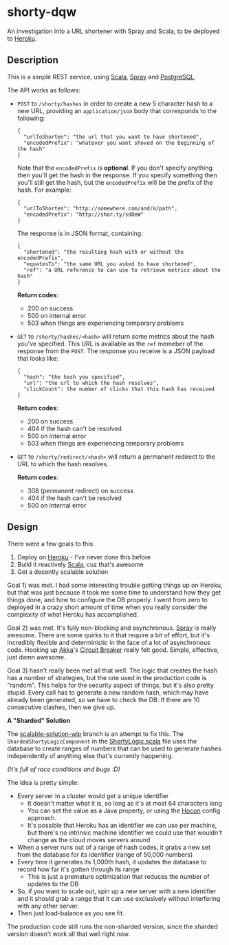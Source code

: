 shorty-dqw
==========

An investigation into a URL shortener with Spray and Scala, to be deployed to
[Heroku](http://heroku.com "Heroku").

Description
-----------

This is a simple REST service, using [Scala](http://scala-lang.org "Scala"),
[Spray](http://spray.io "Spray") and [PostgreSQL](http://postgresql.org "PostgreSQL").

The API works as follows:

- `POST` to `/shorty/hashes` in order to create a new 5 character hash to a new
  URL, providing an `application/json` body that corresponds to the following:

      {
        "urlToShorten": "the url that you want to have shortened",
        "encodedPrefix": "whatever you want shoved on the beginning of the hash"
      }

  Note that the `encodedPrefix` is **optional**.  If you don't specify anything
  then you'll get the hash in the response.  If you specify something then
  you'll still get the hash, but the `encodedPrefix` will be the prefix of the
  hash.  For example:

      {
        "urlToShorten": "http://somewhere.com/and/a/path",
        "encodedPrefix": "http://shor.ty/sd8eW"
      }

  The response is in JSON format, containing:

      {
        "shortened": "the resulting hash with or without the encodedPrefix",
        "equatesTo": "the same URL you asked to have shortened",
        "ref": "a URL reference to can use to retrieve metrics about the hash"
      }

  **Return codes**:
  
  - 200 on success
  - 500 on internal error
  - 503 when things are experiencing temporary problems

- `GET` to `/shorty/hashes/<hash>` will return some metrics about the hash
  you've specified.  This URL is available as the `ref` memeber of the response
  from the `POST`.  The response you receive is a JSON payload that looks like:

      {
        "hash": "the hash you specified",
        "url": "the url to which the hash resolves",
        "clickCount": the number of clicks that this hash has received
      }

  **Return codes**:
  
  - 200 on success
  - 404 if the hash can't be resolved
  - 500 on internal error
  - 503 when things are experiencing temporary problems

- `GET` to `/shorty/redirect/<hash>` will return a permanent redirect to the URL
  to which the hash resolves.

  **Return codes**:

  - 308 (permanent redirect) on success
  - 404 if the hash can't be resolved
  - 500 on internal error


Design
------

There were a few goals to this:

1. Deploy on [Heroku](http://heroku.com "Heroku") - I've never done this before
2. Build it reactively [Scala](http://scala-lang.org "Scala"), cuz that's awesome
3. Get a decently scalable solution

Goal 1) was met. I had some interesting trouble getting things up on Heroku, but
that was just because it took me some time to understand how they get things
done, and how to configure the DB properly.  I went from zero to deployed in a
crazy short amount of time when you really consider the complexity of what
Heroku has accomplished.

Goal 2) was met. It's fully non-blocking and asynchronous.
[Spray](http://spray.io "Spray") is really awesome.  There are some quirks to it
that require a bit of effort, but it's incredibly flexible and deterministic in
the face of a lot of asynchronous code.  Hooking up
[Akka](http://akka.io "Akka")'s [Circuit Breaker](http://doc.akka.io/docs/akka/2.2.3/common/circuitbreaker.html "Circuit Breaker")
really felt good.  Simple, effective, just damn awesome.

Goal 3) hasn't really been met all that well.  The logic that creates the hash
has a number of strategies, but the one used in the production code is "random".
This helps for the security aspect of things, but it's also pretty stupid.
Every call has to generate a new random hash, which may have already been
generated, so we have to check the DB.  If there are 10 consecutive clashes,
then we give up.

**A "Sharded" Solution**

The [scalable-solution-wip](https://github.com/derekwyatt/shorty-dqw/tree/scalable-solution-wip "'Scalable' Solution")
branch is an attempt to fix this.  The `ShardedShortyLogicComponent` in the
[ShortyLogic.scala](https://github.com/derekwyatt/shorty-dqw/blob/scalable-solution-wip/src/main/scala/org/derekwyatt/shorty/ShortyLogic.scala "ShortyLogic.scala")
file uses the database to create ranges of numbers that can be used to generate
hashes independently of anything else that's currently happening.

_(It's full of race conditions and bugs :D)_

The idea is pretty simple:

- Every server in a cluster would get a unique identifier
  - It doesn't matter what it is, so long as it's at most 64 characters long
  - You can set the value as a Java property, or using the [Hocon](https://github.com/typesafehub/config "Hocon")
    config approach.
  - It's possible that Heroku has an identifier we can use per machine, but
    there's no intrinsic machine identifier we could use that wouldn't change as
    the cloud moves servers around
- When a server runs out of a range of hash codes, it grabs a new set from the
  database for its identifier (range of 50,000 numbers)
- Every time it generates its 1,000th hash, it updates the database to record
  how far it's gotten through its range
  - This is just a premature optimization that reduces the number of updates to
    the DB
- So, if you want to scale out, spin up a new server with a new identifier and
  it should grab a range that it can use exclusively without interfering with
  any other server.
- Then just load-balance as you see fit.

The production code still runs the non-sharded version, since the sharded
version doesn't work all that well right now.

